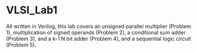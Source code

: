 # VLSI_Lab1
All written in Verilog, this lab covers an unsigned parallel multiplier (Problem 1), multiplication of signed operands (Problem 2), a conditional sum adder (Problem 3), and a k-1 N bit adder (Problem 4), and a sequential logic circuit (Problem 5).

